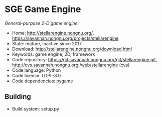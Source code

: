 # SGE Game Engine

_General-purpose 2-D game engine._

- Home: http://stellarengine.nongnu.org/, https://savannah.nongnu.org/projects/stellarengine
- State: mature, inactive since 2017
- Download: http://stellarengine.nongnu.org/download.html
- Keywords: game engine, 2D, framework
- Code repository: https://git.savannah.nongnu.org/git/stellarengine.git, http://cvs.savannah.nongnu.org:/web/stellarengine (cvs)
- Code language: Python
- Code license: LGPL-3.0
- Code dependencies: pygame

## Building

- Build system: setup.py
